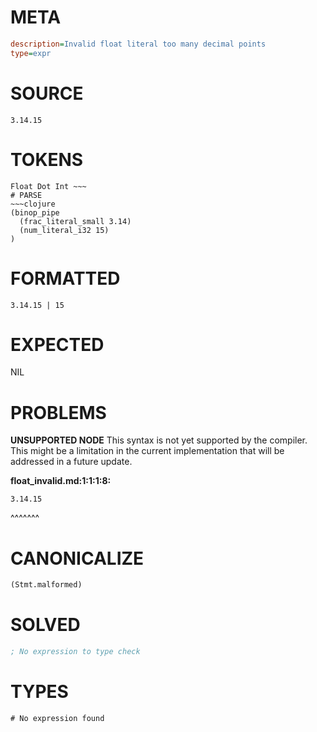 # META
~~~ini
description=Invalid float literal too many decimal points
type=expr
~~~
# SOURCE
~~~roc
3.14.15
~~~
# TOKENS
~~~text
Float Dot Int ~~~
# PARSE
~~~clojure
(binop_pipe
  (frac_literal_small 3.14)
  (num_literal_i32 15)
)
~~~
# FORMATTED
~~~roc
3.14.15 | 15
~~~
# EXPECTED
NIL
# PROBLEMS
**UNSUPPORTED NODE**
This syntax is not yet supported by the compiler.
This might be a limitation in the current implementation that will be addressed in a future update.

**float_invalid.md:1:1:1:8:**
```roc
3.14.15
```
^^^^^^^


# CANONICALIZE
~~~clojure
(Stmt.malformed)
~~~
# SOLVED
~~~clojure
; No expression to type check
~~~
# TYPES
~~~roc
# No expression found
~~~
